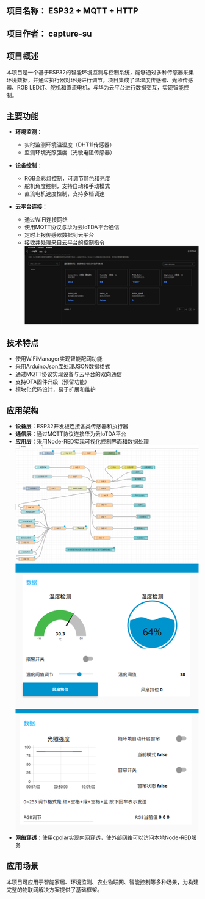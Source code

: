 ## 项目名称： ESP32 + MQTT + HTTP
## 项目作者： capture-su
## 项目概述

本项目是一个基于ESP32的智能环境监测与控制系统，能够通过多种传感器采集环境数据，并通过执行器对环境进行调节。项目集成了温湿度传感器、光照传感器、RGB LED灯、舵机和直流电机，与华为云平台进行数据交互，实现智能控制。

## 主要功能

- **环境监测**：
  - 实时监测环境温湿度（DHT11传感器）
  - 监测环境光照强度（光敏电阻传感器）
  
- **设备控制**：
  - RGB全彩灯控制，可调节颜色和亮度
  - 舵机角度控制，支持自动和手动模式
  - 直流电机速度控制，支持多档调速

- **云平台连接**：
  - 通过WiFi连接网络
  - 使用MQTT协议与华为云IoTDA平台通信
  - 定时上报传感器数据到云平台
  - 接收并处理来自云平台的控制指令
  ![alt text](image.png)

## 技术特点

- 使用WiFiManager实现智能配网功能
- 采用ArduinoJson库处理JSON数据格式
- 通过MQTT协议实现设备与云平台的双向通信
- 支持OTA固件升级（预留功能）
- 模块化代码设计，易于扩展和维护

## 应用架构

- **设备层**：ESP32开发板连接各类传感器和执行器
- **通信层**：通过MQTT协议连接华为云IoTDA平台
- **应用层**：采用Node-RED实现可视化控制界面和数据处理
![alt text](image-1.png)
![alt text](image-2.png)
![alt text](image-3.png)
- **网络穿透**：使用cpolar实现内网穿透，使外部网络可以访问本地Node-RED服务



## 应用场景

本项目可应用于智能家居、环境监测、农业物联网、智能控制等多种场景，为构建完整的物联网解决方案提供了基础框架。
</file>





